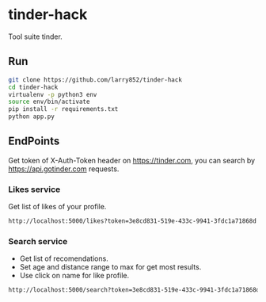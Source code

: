 # tinder-hack
Tool suite tinder.

## Run
```sh
git clone https://github.com/larry852/tinder-hack
cd tinder-hack
virtualenv -p python3 env
source env/bin/activate
pip install -r requirements.txt
python app.py
```

## EndPoints
Get token of X-Auth-Token header on https://tinder.com, you can search by https://api.gotinder.com requests. 

### Likes service
Get list of likes of your profile.

```sh
http://localhost:5000/likes?token=3e8cd831-519e-433c-9941-3fdc1a71868d
```

### Search service
- Get list of recomendations.
- Set age and distance range to max for get most results.
- Use click on name for like profile.

```sh
http://localhost:5000/search?token=3e8cd831-519e-433c-9941-3fdc1a71868d
```
